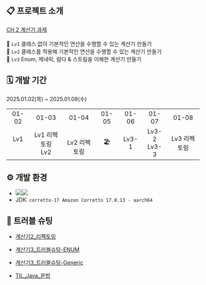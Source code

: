 ## 📋 프로젝트 소개
[CH 2 계산기 과제](https://teamsparta.notion.site/Spring-5-CH-2-16f2dc3ef514805d80b7eb142c4ba79d)
<br><br>
🌱 `Lv1` 클래스 없이 기본적인 연산을 수행할 수 있는 계산기 만들기 <br>
🌷 `Lv2` 클래스를 적용해 기본적인 연산을 수행할 수 있는 계산기 만들기 <br>
🌳 `Lv3` Enum, 제네릭, 람다 & 스트림을 이해한 계산기 만들기 <br>

## 🗓️ 개발 기간
2025.01.02(목) ~ 2025.01.08(수)
<table>
  <tbody>
    <tr>
      <td align="center">01-02</th>
      <td align="center">01-03</td>
      <td align="center">01-04</td>
      <td align="center">01-05</td>
      <td align="center">01-06</td>
      <td align="center">01-07</td>
      <td align="center">01-08</td>
    </tr>
    <tr>
      <td align="center">Lv1<br>&nbsp;</td>
      <td align="center">Lv1 리펙토링<br>Lv2</td>
      <td align="center">&nbsp;<br>Lv2 리펙토링</td>
      <td align="center">🏖️</td>
      <td align="center">Lv3-1</td>
      <td align="center">Lv3-2<br>Lv3-3</td>
      <td align="center">Lv3 리펙토링</td>
    </tr>
  </tbody>
</table>


## ⚙ 개발 환경
- <img src="https://img.shields.io/badge/Java-007396?&style=for-the-badge&logo=java&logoColor=white" /><img src="https://img.shields.io/badge/gradle-%2302303A.svg?&style=for-the-badge&logo=gradle&logoColor=white" />
- JDK: `corretto-17 Amazon Corretto 17.0.13 - aarch64`

## 🔫 트러블 슈팅
- [계산기2_리펙토링](https://velog.io/@daylikezero/TIL-2025-01-04)
- [계산기3_트러블슈팅-ENUM](https://velog.io/@daylikezero/TIL-2025-01-07)
- [계산기3_트러블슈팅-Generic](https://velog.io/@daylikezero/TIL-2025-01-08)

- [TIL_Java_문법](https://velog.io/@daylikezero/TIL-2025-01-06)
